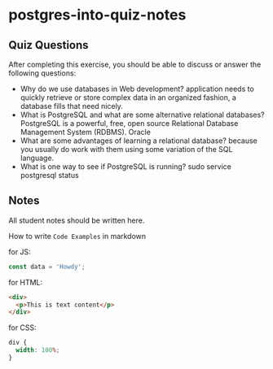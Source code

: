 # postgres-into-quiz-notes

## Quiz Questions

After completing this exercise, you should be able to discuss or answer the following questions:

- Why do we use databases in Web development?
  application needs to quickly retrieve or store complex data in an organized fashion, a database fills that need nicely.
- What is PostgreSQL and what are some alternative relational databases?
  PostgreSQL is a powerful, free, open source Relational Database Management System (RDBMS).
  Oracle
- What are some advantages of learning a relational database?
  because you usually do work with them using some variation of the SQL language.
- What is one way to see if PostgreSQL is running?
  sudo service postgresql status

## Notes

All student notes should be written here.

How to write `Code Examples` in markdown

for JS:

```javascript
const data = 'Howdy';
```

for HTML:

```html
<div>
  <p>This is text content</p>
</div>
```

for CSS:

```css
div {
  width: 100%;
}
```
